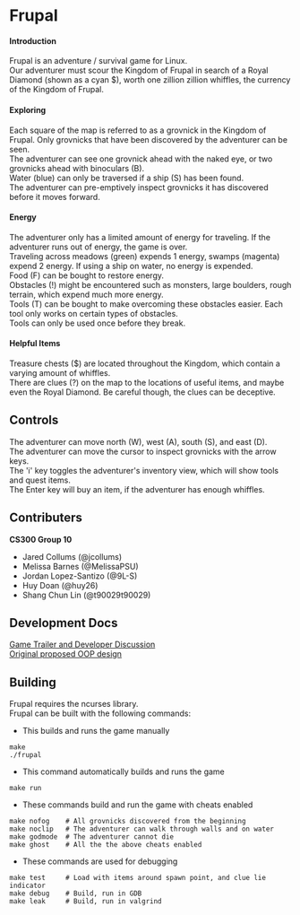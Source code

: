# Frupal
#### Introduction ####
Frupal is an adventure / survival game for Linux.  
Our adventurer must scour the Kingdom of Frupal in search of a Royal Diamond (shown as a cyan $), worth one zillion zillion whiffles, the currency of the Kingdom of Frupal.

#### Exploring ####
Each square of the map is referred to as a grovnick in the Kingdom of Frupal.
Only grovnicks that have been discovered by the adventurer can be seen.  
The adventurer can see one grovnick ahead with the naked eye, or two grovnicks ahead with binoculars (B).  
Water (blue) can only be traversed if a ship (S) has been found.  
The adventurer can pre-emptively inspect grovnicks it has discovered before it moves forward.

#### Energy ####
The adventurer only has a limited amount of energy for traveling. If the adventurer runs out of energy, the game is over.  
Traveling across meadows (green) expends 1 energy, swamps (magenta) expend 2 energy. If using a ship on water, no energy is expended.  
Food (F) can be bought to restore energy.  
Obstacles (!) might be encountered such as monsters, large boulders, rough terrain, which expend much more energy.  
Tools (T) can be bought to make overcoming these obstacles easier. Each tool only works on certain types of obstacles.  
Tools can only be used once before they break.  

#### Helpful Items ####
Treasure chests ($) are located throughout the Kingdom, which contain a varying amount of whiffles.  
There are clues (?) on the map to the locations of useful items, and maybe even the Royal Diamond. Be careful though, the clues can be deceptive.  

## Controls
The adventurer can move north (W), west (A), south (S), and east (D).  
The adventurer can move the cursor to inspect grovnicks with the arrow keys.  
The 'i' key toggles the adventurer's inventory view, which will show tools and quest items.  
The Enter key will buy an item, if the adventurer has enough whiffles.

## Contributers

**CS300 Group 10**
* Jared Collums (@jcollums)
* Melissa Barnes (@MelissaPSU)
* Jordan Lopez-Santizo (@9L-S)
* Huy Doan (@huy26)
* Shang Chun Lin (@t90029t90029)

## Development Docs ##
[Game Trailer and Developer Discussion](https://media.pdx.edu/media/1_i91qz32b)  
[Original proposed OOP design](https://drive.google.com/file/d/1uGqeCG1syLJbEF17rSoJDt6Tqrat4FJL/view?usp=sharing)

## Building
Frupal requires the ncurses library.  
Frupal can be built with the following commands:

* This builds and runs the game manually
```
make
./frupal
```

* This command automatically builds and runs the game
```
make run
```

* These commands build and run the game with cheats enabled
```
make nofog    # All grovnicks discovered from the beginning
make noclip   # The adventurer can walk through walls and on water
make godmode  # The adventurer cannot die
make ghost    # All the the above cheats enabled
```

* These commands are used for debugging
```
make test     # Load with items around spawn point, and clue lie indicator
make debug    # Build, run in GDB
make leak     # Build, run in valgrind
```
